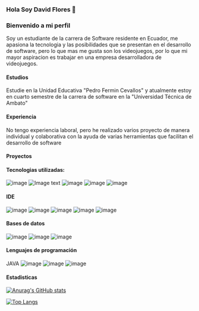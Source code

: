 ### Hola Soy David Flores 👋
### Bienvenido a mi perfil
Soy un estudiante de la carrera de Software residente en Ecuador, me apasiona  la tecnologia y las posibilidades que se presentan en el desarrollo de software, pero lo que mas me gusta son los videojuegos, por lo que mi mayor aspiracion es trabajar en una empresa desarrolladora de videojuegos. 

#### Estudios
Estudie en la Unidad Educativa "Pedro Fermin Cevallos" y atualmente estoy en cuarto semestre de la carrera de software en la "Universidad Técnica de Ambato"
#### Experiencia
No tengo experiencia laboral, pero he realizado varios proyecto de manera individual y colaborativa con la ayuda de varias herramientas que facilitan el desarrollo de software
#### Proyectos
#### Tecnologias utilizadas:
![image](https://img.shields.io/badge/Azure_DevOps-0078D7?style=for-the-badge&logo=azure-devops&logoColor=white)
![Image text](https://img.shields.io/badge/Docker-2CA5E0?style=for-the-badge&logo=docker&logoColor=white)
![image](https://img.shields.io/badge/GitHub%20Pages-222222?style=for-the-badge&logo=GitHub%20Pages&logoColor=white)
![image](https://img.shields.io/badge/JavaScript-323330?style=for-the-badge&logo=javascript&logoColor=F7DF1E)
![image](https://img.shields.io/badge/Jira-0052CC?style=for-the-badge&logo=Jira&logoColor=white)


#### IDE
![image](https://img.shields.io/badge/apache%20netbeans-1B6AC6?style=for-the-badge&logo=apache%20netbeans%20IDE&logoColor=white)
![image](https://img.shields.io/badge/Eclipse-2C2255?style=for-the-badge&logo=eclipse&logoColor=white)
![image](https://img.shields.io/badge/sublime_text-%23575757.svg?&style=for-the-badge&logo=sublime-text&logoColor=important)
![image](https://img.shields.io/badge/Visual_Studio_Code-0078D4?style=for-the-badge&logo=visual%20studio%20code&logoColor=white)
![image](https://img.shields.io/badge/Visual_Studio-5C2D91?style=for-the-badge&logo=visual%20studio&logoColor=white)
#### Bases de datos
![image](https://img.shields.io/badge/MySQL-005C84?style=for-the-badge&logo=mysql&logoColor=white)
![image](https://img.shields.io/badge/Oracle-F80000?style=for-the-badge&logo=Oracle&logoColor=white)
![image](https://img.shields.io/badge/SQLite-07405E?style=for-the-badge&logo=sqlite&logoColor=white)
#### Lenguajes de programación
JAVA
![image](https://img.shields.io/badge/HTML5-E34F26?style=for-the-badge&logo=html5&logoColor=white)
![image](https://img.shields.io/badge/PHP-777BB4?style=for-the-badge&logo=php&logoColor=white)
![image](https://img.shields.io/badge/PLSQL-F80000?style=for-the-badge&logo=oracle&logoColor=black)
#### Estadisticas
[![Anurag's GitHub stats](https://github-readme-stats.vercel.app/api?username=davidf110102&show_icons=true)](https://github.com/anuraghazra/github-readme-stats)

[![Top Langs](https://github-readme-stats.vercel.app/api/top-langs/?username=davidf110102&show_icons=true)](https://github.com/anuraghazra/github-readme-stats)



<!--
**davidf110102/davidf110102** is a ✨ _special_ ✨ repository because its `README.md` (this file) appears on your GitHub profile.

Here are some ideas to get you started:

- 🔭 I’m currently working on ...
- 🌱 I’m currently learning ...
- 👯 I’m looking to collaborate on ...
- 🤔 I’m looking for help with ...
- 💬 Ask me about ...
- 📫 How to reach me: ...
- 😄 Pronouns: ...
- ⚡ Fun fact: ...
-->
